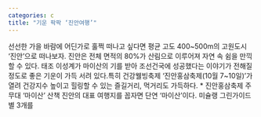 ```yaml
---
categories: c
title: "기운 팍팍 ‘진안여행’"
---
```

선선한 가을 바람에 어딘가로 훌쩍 떠나고 싶다면 평균 고도 400~500m의 고원도시 ‘진안’으로 떠나보자. 진안은 전체 면적의 80%가 산림으로 이루어져 자연 속 쉼을 만끽할 수 있다. 태조 이성계가 마이산의 기를 받아 조선건국에 성공했다는 이야기가 전해질 정도로 좋은 기운이 가득 서려 있다.특히 건강웰빙축제 ‘진안홍삼축제(10월 7~10일)’가 열려 건강지수 높이고 힐링할 수 있는 즐길거리, 먹거리도 가득하다. * 진안홍삼축제 주무대 ‘마이산’ 산책 진안의 대표 여행지를 꼽자면 단연 ‘마이산’이다. 미슐랭 그린가이드 별 3개를